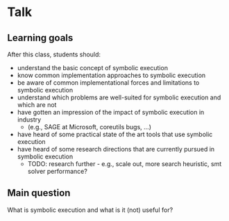 # Talk

## Learning goals

After this class, students should:

- understand the basic concept of symbolic execution
- know common implementation approaches to symbolic execution
- be aware of common implementational forces and limitations to symbolic execution
- understand which problems are well-suited for symbolic execution and which are not
- have gotten an impression of the impact of symbolic execution in industry
  - (e.g., SAGE at Microsoft, coreutils bugs, ...)
- have heard of some practical state of the art tools that use symbolic execution
- have heard of some research directions that are currently pursued in symbolic execution
  - TODO: research further - e.g., scale out, more search heuristic, smt solver performance?

## Main question

What is symbolic execution and what is it (not) useful for?
